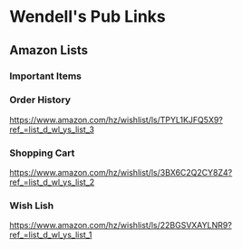 # Wendell's Pub Links



## Amazon Lists

### Important Items


### Order History
https://www.amazon.com/hz/wishlist/ls/TPYL1KJFQ5X9?ref_=list_d_wl_ys_list_3

### Shopping Cart
https://www.amazon.com/hz/wishlist/ls/3BX6C2Q2CY8Z4?ref_=list_d_wl_ys_list_2

### Wish Lish
https://www.amazon.com/hz/wishlist/ls/22BGSVXAYLNR9?ref_=list_d_wl_ys_list_1
